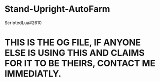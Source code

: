 # Stand-Upright-AutoFarm
ScriptedLua#2610

# THIS IS THE OG FILE, IF ANYONE ELSE IS USING THIS AND CLAIMS FOR IT TO BE THEIRS, CONTACT ME IMMEDIATLY.
